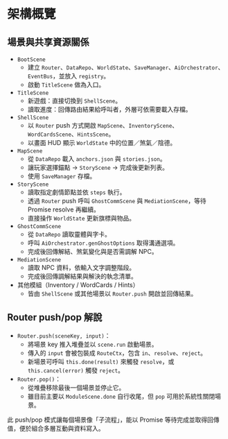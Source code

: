 # 架構概覽

## 場景與共享資源關係
- `BootScene`
  - 建立 `Router`、`DataRepo`、`WorldState`、`SaveManager`、`AiOrchestrator`、`EventBus`，並放入 `registry`。
  - 啟動 `TitleScene` 做為入口。
- `TitleScene`
  - 新遊戲：直接切換到 `ShellScene`。
  - 讀取進度：回傳路由結果給呼叫者，外層可依需要載入存檔。
- `ShellScene`
  - 以 `Router` push 方式開啟 `MapScene`、`InventoryScene`、`WordCardsScene`、`HintsScene`。
  - 以畫面 HUD 顯示 `WorldState` 中的位置／煞氣／陰德。
- `MapScene`
  - 從 `DataRepo` 載入 `anchors.json` 與 `stories.json`。
  - 讓玩家選擇錨點 → `StoryScene` → 完成後更新列表。
  - 使用 `SaveManager` 存檔。
- `StoryScene`
  - 讀取指定劇情節點並依 `steps` 執行。
  - 透過 `Router` push 呼叫 `GhostCommScene` 與 `MediationScene`，等待 Promise resolve 再繼續。
  - 直接操作 `WorldState` 更新旗標與物品。
- `GhostCommScene`
  - 從 `DataRepo` 讀取靈體與字卡。
  - 呼叫 `AiOrchestrator.genGhostOptions` 取得溝通選項。
  - 完成後回傳解結、煞氣變化與是否需調解 NPC。
- `MediationScene`
  - 讀取 NPC 資料，依輸入文字調整階段。
  - 完成後回傳調解結果與解決的執念清單。
- 其他模組（Inventory / WordCards / Hints）
  - 皆由 `ShellScene` 或其他場景以 `Router.push` 開啟並回傳結果。

## Router push/pop 解說
- `Router.push(sceneKey, input)`：
  - 將場景 key 推入堆疊並以 `scene.run` 啟動場景。
  - 傳入的 `input` 會被包裝成 `RouteCtx`，包含 `in`、`resolve`、`reject`。
  - 新場景可呼叫 `this.done(result)` 來觸發 `resolve`，或 `this.cancel(error)` 觸發 `reject`。
- `Router.pop()`：
  - 從堆疊移除最後一個場景並停止它。
  - 雖目前主要以 `ModuleScene.done` 自行收尾，但 `pop` 可用於系統性關閉場景。 

此 push/pop 模式讓每個場景像「子流程」，能以 Promise 等待完成並取得回傳值，便於組合多層互動與資料寫入。 